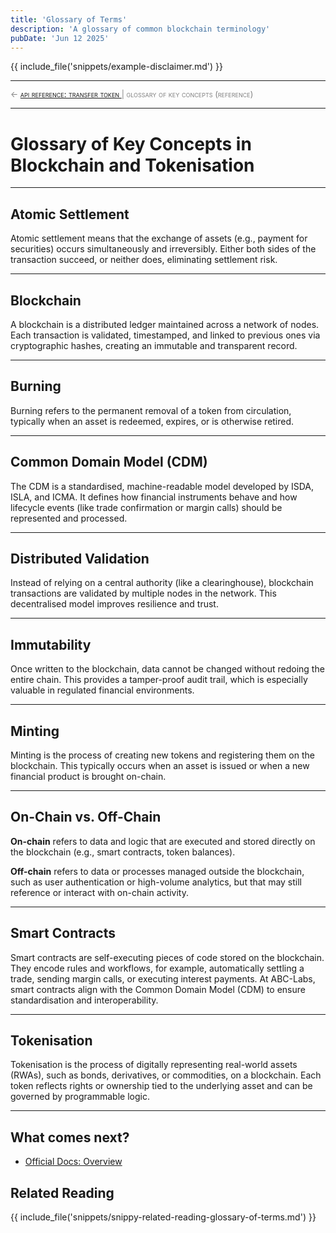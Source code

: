 ```yaml
---
title: 'Glossary of Terms'
description: 'A glossary of common blockchain terminology'
pubDate: 'Jun 12 2025'
---
```


{{ include_file('snippets/example-disclaimer.md') }}

<hr/>
<span style="font-variant: small-caps; font-size: 0.8rem; color: grey; "> 
    ← <a href="/mkdocs/examples/post-trade-automation/references/api/api-transfer-token/"> api reference: transfer token </a>  |   glossary of key concepts (reference)
</span>
<hr/>

# Glossary of Key Concepts in Blockchain and Tokenisation

---

## Atomic Settlement
Atomic settlement means that the exchange of assets (e.g., payment for securities) occurs simultaneously and irreversibly. Either both sides of the transaction succeed, or neither does, eliminating settlement risk.

---

## Blockchain
A blockchain is a distributed ledger maintained across a network of nodes. Each transaction is validated, timestamped, and linked to previous ones via cryptographic hashes, creating an immutable and transparent record.

---

## Burning
Burning refers to the permanent removal of a token from circulation, typically when an asset is redeemed, expires, or is otherwise retired.

---

## Common Domain Model (CDM)
The CDM is a standardised, machine-readable model developed by ISDA, ISLA, and ICMA. It defines how financial instruments behave and how lifecycle events (like trade confirmation or margin calls) should be represented and processed.

---

## Distributed Validation
Instead of relying on a central authority (like a clearinghouse), blockchain transactions are validated by multiple nodes in the network. This decentralised model improves resilience and trust.

---

## Immutability
Once written to the blockchain, data cannot be changed without redoing the entire chain. This provides a tamper-proof audit trail, which is especially valuable in regulated financial environments.

---

## Minting
Minting is the process of creating new tokens and registering them on the blockchain. This typically occurs when an asset is issued or when a new financial product is brought on-chain.

---

## On-Chain vs. Off-Chain

**On-chain** refers to data and logic that are executed and stored directly on the blockchain (e.g., smart contracts, token balances).

**Off-chain** refers to data or processes managed outside the blockchain, such as user authentication or high-volume analytics, but that may still reference or interact with on-chain activity.

---

## Smart Contracts
Smart contracts are self-executing pieces of code stored on the blockchain. They encode rules and workflows, for example, automatically settling a trade, sending margin calls, or executing interest payments. At ABC-Labs, smart contracts align with the Common Domain Model (CDM) to ensure standardisation and interoperability.

---

## Tokenisation
Tokenisation is the process of digitally representing real-world assets (RWAs), such as bonds, derivatives, or commodities, on a blockchain. Each token reflects rights or ownership tied to the underlying asset and can be governed by programmable logic.

---


## What comes next?

- [Official Docs: Overview](/mkdocs/official-docs/overview/)


## Related Reading

{{ include_file('snippets/snippy-related-reading-glossary-of-terms.md') }}

